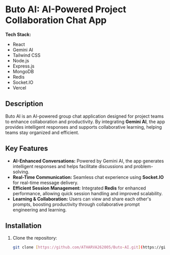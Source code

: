 # Buto AI: AI-Powered Project Collaboration Chat App

**Tech Stack:**  
- React  
- Gemini AI  
- Tailwind CSS  
- Node.js  
- Express.js  
- MongoDB  
- Redis  
- Socket.IO  
- Vercel  

## Description

Buto AI is an AI-powered group chat application designed for project teams to enhance collaboration and productivity. By integrating **Gemini AI**, the app provides intelligent responses and supports collaborative learning, helping teams stay organized and efficient.

## Key Features

- **AI-Enhanced Conversations:** Powered by Gemini AI, the app generates intelligent responses and helps facilitate discussions and problem-solving.
- **Real-Time Communication:** Seamless chat experience using **Socket.IO** for real-time message delivery.
- **Efficient Session Management:** Integrated **Redis** for enhanced performance, allowing quick session handling and improved scalability.
- **Learning & Collaboration:** Users can view and share each other's prompts, boosting productivity through collaborative prompt engineering and learning.

## Installation

1. Clone the repository:
   ```bash
   git clone [https://github.com/ATHARVA262005/Buto-AI.git](https://github.com/ATHARVA262005/Buto-AI.git)

